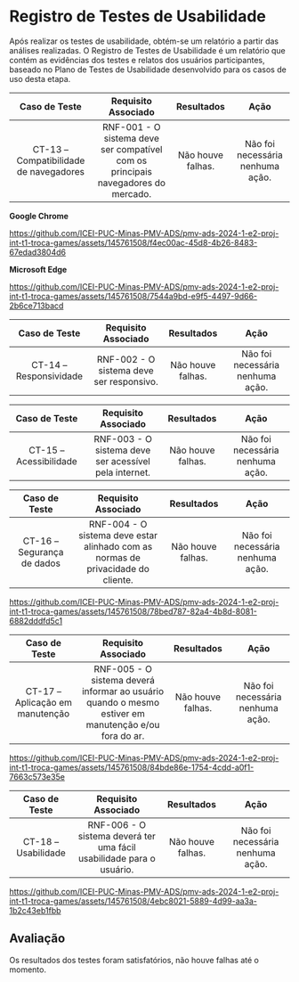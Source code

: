 # Registro de Testes de Usabilidade

Após realizar os testes de usabilidade, obtém-se um relatório a partir das análises realizadas. O Registro de Testes de Usabilidade é um relatório que contém as evidências dos testes e relatos dos usuários participantes, baseado no Plano de Testes de Usabilidade desenvolvido para os casos de uso desta etapa.

| **Caso de Teste** | **Requisito Associado** | **Resultados** | **Ação** |
|:---: |:---: |:---: |:---: |
| CT-13 – Compatibilidade de navegadores | RNF-001 - O sistema deve ser compatível com os principais navegadores do mercado. | Não houve falhas. | Não foi necessária nenhuma ação. |

**Google Chrome**

https://github.com/ICEI-PUC-Minas-PMV-ADS/pmv-ads-2024-1-e2-proj-int-t1-troca-games/assets/145761508/f4ec00ac-45d8-4b26-8483-67edad3804d6

**Microsoft Edge**

https://github.com/ICEI-PUC-Minas-PMV-ADS/pmv-ads-2024-1-e2-proj-int-t1-troca-games/assets/145761508/7544a9bd-e9f5-4497-9d66-2b6ce713bacd

| **Caso de Teste** | **Requisito Associado** | **Resultados** | **Ação** |
|:---: |:---: |:---: |:---: |
| CT-14 – Responsividade | RNF-002 - O sistema deve ser responsivo. | Não houve falhas. | Não foi necessária nenhuma ação. | 

| **Caso de Teste** | **Requisito Associado** | **Resultados** | **Ação** |
|:---: |:---: |:---: |:---: |
| CT-15 – Acessibilidade | RNF-003 - O sistema deve ser acessível pela internet. | Não houve falhas. | Não foi necessária nenhuma ação. | 

| **Caso de Teste** | **Requisito Associado** | **Resultados** | **Ação** |
|:---: |:---: |:---: |:---: |
| CT-16 – Segurança de dados | RNF-004 - O sistema deve estar alinhado com as normas de privacidade do cliente. | Não houve falhas. | Não foi necessária nenhuma ação. | 

https://github.com/ICEI-PUC-Minas-PMV-ADS/pmv-ads-2024-1-e2-proj-int-t1-troca-games/assets/145761508/78bed787-82a4-4b8d-8081-6882dddfd5c1

| **Caso de Teste** | **Requisito Associado** | **Resultados** | **Ação** |
|:---: |:---: |:---: |:---: |
| CT-17 – Aplicação em manutenção | RNF-005 - O sistema deverá informar ao usuário quando o mesmo estiver em manutenção e/ou fora do ar. | Não houve falhas. | Não foi necessária nenhuma ação. | 

https://github.com/ICEI-PUC-Minas-PMV-ADS/pmv-ads-2024-1-e2-proj-int-t1-troca-games/assets/145761508/84bde86e-1754-4cdd-a0f1-7663c573e35e

| **Caso de Teste** | **Requisito Associado** | **Resultados** | **Ação** |
|:---: |:---: |:---: |:---: |
| CT-18 – Usabilidade | RNF-006 - O sistema deverá ter uma fácil usabilidade para o usuário. | Não houve falhas. | Não foi necessária nenhuma ação. | 

https://github.com/ICEI-PUC-Minas-PMV-ADS/pmv-ads-2024-1-e2-proj-int-t1-troca-games/assets/145761508/4ebc8021-5889-4d99-aa3a-1b2c43eb1fbb

## Avaliação

Os resultados dos testes foram satisfatórios, não houve falhas até o momento.
